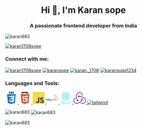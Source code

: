<h1 align="center">Hi 👋, I'm Karan sope</h1>
<h3 align="center">A passionate frontend developer from India</h3>

<p align="left"> <img src="https://komarev.com/ghpvc/?username=karan683&label=Profile%20views&color=0e75b6&style=flat" alt="karan683" /> </p>

<p align="left"> <a href="https://twitter.com/karan1708sope" target="blank"><img src="https://img.shields.io/twitter/follow/karan1708sope?logo=twitter&style=for-the-badge" alt="karan1708sope" /></a> </p>

<h3 align="left">Connect with me:</h3>
<p align="left">
<a href="https://twitter.com/karan1708sope" target="blank"><img align="center" src="https://raw.githubusercontent.com/rahuldkjain/github-profile-readme-generator/master/src/images/icons/Social/twitter.svg" alt="karan1708sope" height="30" width="40" /></a>
<a href="https://linkedin.com/in/karansope" target="blank"><img align="center" src="https://raw.githubusercontent.com/rahuldkjain/github-profile-readme-generator/master/src/images/icons/Social/linked-in-alt.svg" alt="karansope" height="30" width="40" /></a>
<a href="https://instagram.com/karan._1708" target="blank"><img align="center" src="https://raw.githubusercontent.com/rahuldkjain/github-profile-readme-generator/master/src/images/icons/Social/instagram.svg" alt="karan._1708" height="30" width="40" /></a>
<a href="https://www.hackerrank.com/karansope1234" target="blank"><img align="center" src="https://raw.githubusercontent.com/rahuldkjain/github-profile-readme-generator/master/src/images/icons/Social/hackerrank.svg" alt="karansope1234" height="30" width="40" /></a>
</p>

<h3 align="left">Languages and Tools:</h3>
<p align="left"> <a href="https://www.w3schools.com/css/" target="_blank" rel="noreferrer"> <img src="https://raw.githubusercontent.com/devicons/devicon/master/icons/css3/css3-original-wordmark.svg" alt="css3" width="40" height="40"/> </a> <a href="https://www.w3.org/html/" target="_blank" rel="noreferrer"> <img src="https://raw.githubusercontent.com/devicons/devicon/master/icons/html5/html5-original-wordmark.svg" alt="html5" width="40" height="40"/> </a> <a href="https://developer.mozilla.org/en-US/docs/Web/JavaScript" target="_blank" rel="noreferrer"> <img src="https://raw.githubusercontent.com/devicons/devicon/master/icons/javascript/javascript-original.svg" alt="javascript" width="40" height="40"/> </a> <a href="https://www.mysql.com/" target="_blank" rel="noreferrer"> <img src="https://raw.githubusercontent.com/devicons/devicon/master/icons/mysql/mysql-original-wordmark.svg" alt="mysql" width="40" height="40"/> </a> <a href="https://reactjs.org/" target="_blank" rel="noreferrer"> <img src="https://raw.githubusercontent.com/devicons/devicon/master/icons/react/react-original-wordmark.svg" alt="react" width="40" height="40"/> </a> <a href="https://redux.js.org" target="_blank" rel="noreferrer"> <img src="https://raw.githubusercontent.com/devicons/devicon/master/icons/redux/redux-original.svg" alt="redux" width="40" height="40"/> </a> <a href="https://tailwindcss.com/" target="_blank" rel="noreferrer"> <img src="https://www.vectorlogo.zone/logos/tailwindcss/tailwindcss-icon.svg" alt="tailwind" width="40" height="40"/> </a> </p>

<p><img align="left" src="https://github-readme-stats.vercel.app/api/top-langs?username=karan683&show_icons=true&locale=en&layout=compact" alt="karan683" /></p>

<p>&nbsp;<img align="center" src="https://github-readme-stats.vercel.app/api?username=karan683&show_icons=true&locale=en" alt="karan683" /></p>

<p><img align="center" src="https://github-readme-streak-stats.herokuapp.com/?user=karan683&" alt="karan683" /></p>

